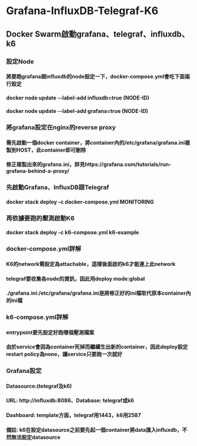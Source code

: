 # Grafana-InfluxDB-Telegraf-K6

## Docker Swarm啟動grafana、telegraf、influxdb、k6  
### 設定Node
#### 將要跑grafana跟influxdb的node設定一下，docker-compose.yml會吃下面兩行設定
#### docker node update --label-add influxdb=true (NODE-ID)
#### docker node update --label-add grafana=true (NODE-ID)

### 將grafana設定在nginx的reverse proxy  
#### 需先啟動一個docker container，將container內的/etc/grafana/grafana.ini複製到HOST，此container即可刪除  
#### 修正複製出來的grafana.ini，詳見https://grafana.com/tutorials/run-grafana-behind-a-proxy/  

### 先啟動Grafana、InfluxDB跟Telegraf  
#### docker stack deploy -c docker-compose.yml MONITORING  

### 再依據要跑的壓測啟動K6  
#### docker stack deploy -c k6-compose.yml k6-example  

### docker-compose.yml詳解
#### K6的network需設定為attachable，這樣後面啟的k6才能連上此network
#### telegraf要收集各node的資訊，因此用deploy mode:global
#### ./grafana.ini:/etc/grafana/grafana.ini是將修正好的ini檔取代原本container內的ini檔

### k6-compose.yml詳解  
#### entrypoint要先設定好跑哪個壓測檔案
#### 由於service會因為container死掉而繼續生出新的container，因此deploy設定restart policy為none，讓service只要跑一次就好

### Grafana設定
#### Datasource:(telegraf及k6) 
#### URL: http://influxdb:8086、Database: telegraf或k6
#### Dashboard: template方面，telegraf用1443，k6用2587
#### 備註: k6在設定datasource之前要先起一個container將data匯入influxdb，不然無法設定datasource
